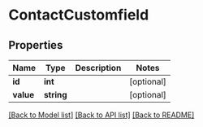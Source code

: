 # ContactCustomfield

## Properties
Name | Type | Description | Notes
------------ | ------------- | ------------- | -------------
**id** | **int** |  | [optional] 
**value** | **string** |  | [optional] 

[[Back to Model list]](../README.md#documentation-for-models) [[Back to API list]](../README.md#documentation-for-api-endpoints) [[Back to README]](../README.md)


